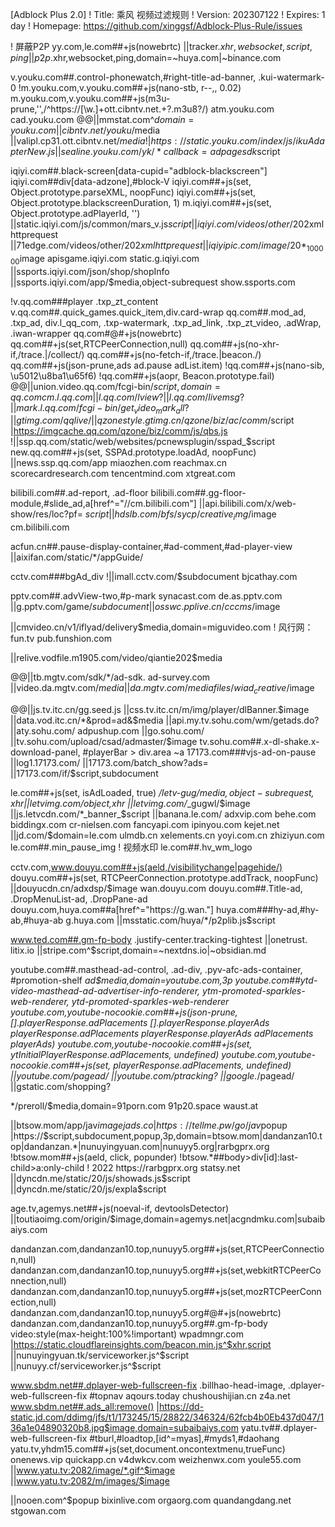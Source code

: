 [Adblock Plus 2.0]
! Title: 乘风 视频过滤规则
! Version: 202307122
! Expires: 1 day
! Homepage: https://github.com/xinggsf/Adblock-Plus-Rule/issues

! 屏蔽P2P
yy.com,le.com##+js(nowebrtc)
||tracker.$xhr,websocket,script,ping
||p2p.$xhr,websocket,ping,domain=~huya.com|~binance.com

v.youku.com##.control-phonewatch,#right-title-ad-banner, .kui-watermark-0
!m.youku.com,v.youku.com##+js(nano-stb, r--,, 0.02)
m.youku.com,v.youku.com##+js(m3u-prune,'',/^https:\/\/[\w\.]+ott\.cibntv\.net.+?\.m3u8\?/)
atm.youku.com
cad.youku.com
@@||mmstat.com^$domain=youku.com
||cibntv.net/youku/$media
||valipl.cp31.ott.cibntv.net/$media
!|https://static.youku.com/index/js/ikuAdapterNew.js
||sealine.youku.com/yk/*callback=adpagesdk$script

iqiyi.com##.black-screen[data-cupid="adblock-blackscreen"]
iqiyi.com##div[data-adzone],#block-V
iqiyi.com##+js(set, Object.prototype.parseXML, noopFunc)
iqiyi.com##+js(set, Object.prototype.blackscreenDuration, 1)
m.iqiyi.com##+js(set, Object.prototype.adPlayerId, '')
||static.iqiyi.com/js/common/mars_v.js$script
||iqiyi.com/videos/other/202$xmlhttprequest
||71edge.com/videos/other/202$xmlhttprequest
||iqiyipic.com/image/20*_100000$image
apisgame.iqiyi.com
static.g.iqiyi.com
||ssports.iqiyi.com/json/shop/shopInfo
||ssports.iqiyi.com/app/$media,object-subrequest
show.ssports.com

!v.qq.com###player .txp_zt_content
v.qq.com##.quick_games.quick_item,div.card-wrap
qq.com##.mod_ad, .txp_ad, div.l_qq_com, .txp-watermark, .txp_ad_link, .txp_zt_video, .adWrap, .iwan-wrapper
qq.com#@#+js(nowebrtc)
qq.com##+js(set,RTCPeerConnection,null)
qq.com##+js(no-xhr-if,/trace\.|\/collect/)
qq.com##+js(no-fetch-if,/trace\.|beacon\./)
qq.com##+js(json-prune,ads ad.pause adList.item)
!qq.com##+js(nano-sib, \u5012\u8ba1\u65f6)
!qq.com##+js(aopr, Beacon.prototype.fail)
@@||union.video.qq.com/fcgi-bin/$script,domain=qq.com
cm.l.qq.com
||l.qq.com/lview?
||l.qq.com/livemsg?
||mark.l.qq.com/fcgi-bin/get_video_mark_all?
||gtimg.com/qqlive/
||qzonestyle.gtimg.cn/qzone/biz/ac/comm/$script
|https://imgcache.qq.com/qzone/biz/comm/js/qbs.js
!||ssp.qq.com/static/web/websites/pcnewsplugin/sspad_$script
new.qq.com##+js(set, SSPAd.prototype.loadAd, noopFunc)
||news.ssp.qq.com/app
miaozhen.com
reachmax.cn
scorecardresearch.com
tencentmind.com
xtgreat.com

bilibili.com##.ad-report, .ad-floor
bilibili.com##.gg-floor-module,#slide_ad,a[href^="//cm.bilibili.com"]
||api.bilibili.com/x/web-show/res/loc?pf=$~script
||hdslb.com/bfs/sycp/creative_img/$image
cm.bilibili.com

acfun.cn##.pause-display-container,#ad-comment,#ad-player-view
||aixifan.com/static/*/appGuide/

cctv.com###bgAd_div
!||imall.cctv.com/$subdocument
bjcathay.com

pptv.com##.advView-two,#p-mark
synacast.com
de.as.pptv.com
||g.pptv.com/game/$subdocument
||osswc.pplive.cn/cccms/$image

||cmvideo.cn/v1/iflyad/delivery$media,domain=miguvideo.com
! 风行网： fun.tv
pub.funshion.com

||relive.vodfile.m1905.com/video/qiantie202$media

@@||tb.mgtv.com/sdk/*/ad-sdk.
ad-survey.com
||video.da.mgtv.com/$media
||da.mgtv.com/mediafiles/wiad_creative/$image

@@||js.tv.itc.cn/gg.seed.js
||css.tv.itc.cn/m/img/player/dlBanner.$image
||data.vod.itc.cn/*&prod=ad&$media
||api.my.tv.sohu.com/wm/getads.do?
||aty.sohu.com/
adpushup.com
||go.sohu.com/
||tv.sohu.com/upload/csad/admaster/$image
tv.sohu.com##.x-dl-shake.x-download-panel, #playerBar > div.area ~a
17173.com###vjs-ad-on-pause
||log1.17173.com/
||17173.com/batch_show?ads=
||17173.com/if/$script,subdocument

le.com##+js(set, isAdLoaded, true)
*/letv-gug/$media,object-subrequest,xhr
||letvimg.com/$object,xhr
||letvimg.com/*_gugwl/$image
||js.letvcdn.com/*_banner_$script
||banana.le.com/
adxvip.com
behe.com
biddingx.com
cr-nielsen.com
fancyapi.com
ipinyou.com
kejet.net
||jd.com/$domain=le.com
ulmdb.cn
xelements.cn
yoyi.com.cn
zhiziyun.com
le.com##.min_pause_img
! 视频水印
le.com##.hv_wm_logo

cctv.com,www.douyu.com##+js(aeld,/visibilitychange|pagehide/)
douyu.com##+js(set, RTCPeerConnection.prototype.addTrack, noopFunc)
||douyucdn.cn/adxdsp/$image
wan.douyu.com
douyu.com##.Title-ad, .DropMenuList-ad, .DropPane-ad
douyu.com,huya.com##a[href^="https://g.wan."]
huya.com###hy-ad,#hy-ab,#huya-ab
g.huya.com
||msstatic.com/huya/*/p2plib.js$script

www.ted.com##.gm-fp-body .justify-center.tracking-tightest
||onetrust.
litix.io
||stripe.com^$script,domain=~nextdns.io|~obsidian.md

youtube.com##.masthead-ad-control, .ad-div, .pyv-afc-ads-container, #promotion-shelf
*_ad_$media,domain=youtube.com,3p
youtube.com##ytd-video-masthead-ad-advertiser-info-renderer, ytm-promoted-sparkles-web-renderer, ytd-promoted-sparkles-web-renderer
youtube.com,youtube-nocookie.com##+js(json-prune, [].playerResponse.adPlacements [].playerResponse.playerAds playerResponse.adPlacements playerResponse.playerAds adPlacements playerAds)
youtube.com,youtube-nocookie.com##+js(set, ytInitialPlayerResponse.adPlacements, undefined)
youtube.com,youtube-nocookie.com##+js(set, playerResponse.adPlacements, undefined)
||youtube.com/pagead/
||youtube.com/ptracking?
||google.*/pagead/
||gstatic.com/shopping?

*/preroll/$media,domain=91porn.com
91p20.space
waust.at

||btsow.mom/app/jav$image
jads.co
|https://tellme.pw/go/jav$popup
|https://$script,subdocument,popup,3p,domain=btsow.mom|dandanzan10.top|dandanzan.*|nunuyingyuan.com|nunuyy5.org|rarbgprx.org
!btsow.mom##+js(aeld, click, popunder)
!btsow.*##body>div[id]:last-child>a:only-child
! 2022 https://rarbgprx.org
statsy.net
||dyncdn.me/static/20/js/showads.js$script
||dyncdn.me/static/20/js/expla$script

age.tv,agemys.net##+js(noeval-if, devtoolsDetector)
||toutiaoimg.com/origin/$image,domain=agemys.net|acgndmku.com|subaibaiys.com

dandanzan.com,dandanzan10.top,nunuyy5.org##+js(set,RTCPeerConnection,null)
dandanzan.com,dandanzan10.top,nunuyy5.org##+js(set,webkitRTCPeerConnection,null)
dandanzan.com,dandanzan10.top,nunuyy5.org##+js(set,mozRTCPeerConnection,null)
dandanzan.com,dandanzan10.top,nunuyy5.org#@#+js(nowebrtc)
dandanzan.com,dandanzan10.top,nunuyy5.org##.gm-fp-body video:style(max-height:100%!important)
wpadmngr.com
|https://static.cloudflareinsights.com/beacon.min.js^$xhr,script
||nunuyingyuan.tk/serviceworker.js^$script
||nunuyy.cf/serviceworker.js^$script

www.sbdm.net##.dplayer-web-fullscreen-fix .billhao-head-image, .dplayer-web-fullscreen-fix #topnav
aqours.today
chushoushijian.cn
z4a.net
www.sbdm.net##.ads_all:remove()
|https://dd-static.jd.com/ddimg/jfs/t1/173245/15/28822/346324/62fcb4b0Eb437d047/136a1e04890320b8.jpg$image,domain=subaibaiys.com
yatu.tv##.dplayer-web-fullscreen-fix #tburl,#loadtop,[id^=myas],#myds1,#daohang
yatu.tv,yhdm15.com##+js(set,document.oncontextmenu,trueFunc)
onenews.vip
quickapp.cn
v4dwkcv.com
weizhenwx.com
youle55.com
||www.yatu.tv:2082/image/*.gif^$image
||www.yatu.tv:2082/m/images/$image

||nooen.com^$popup
bixinlive.com
orgaorg.com
quandangdang.net
stgowan.com
